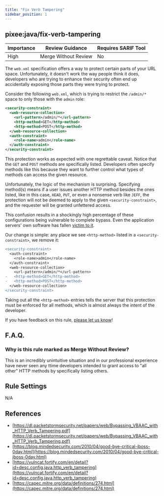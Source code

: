 ```yaml
---
title: "Fix Verb Tampering"
sidebar_position: 1
---
```


## pixee:java/fix-verb-tampering

| Importance | Review Guidance      | Requires SARIF Tool |
|------------|----------------------|---------------------|
 | High       | Merge Without Review | No                  |

The `web.xml` specification offers a way to protect certain parts of your URL space. Unfortunately, it doesn't work the way people think it does, developers who are trying to enhance their security often end up accidentally exposing those parts they were trying to protect.

Consider the following `web.xml`, which is trying to restrict the `/admin/*` space to only those with the `admin` role:
```xml
<security-constraint>
  <web-resource-collection>
    <url-pattern>/admin/*</url-pattern>
    <http-method>GET</http-method>
    <http-method>POST</http-method>
  </web-resource-collection>
  <auth-constraint>
    <role-name>admin</role-name>
  </auth-constraint>
</security-constraint>
```

This protection works as expected with one regrettable caveat. Notice that the `GET` and `POST` methods are specifically listed. Developers often specify methods like this because they want to further control what types of methods can access the given resource.

Unfortunately, the logic of the mechanism is surprising. Specifying method(s) means if a user issues another HTTP method besides the ones listed, like in this case, `HEAD`, `PUT`, or even a nonsense verb like `JEFF`, the protection will not be deemed to apply to the given `<security-constraint>`, and the requester will be granted unfettered access. 

This confusion results in a shockingly high percentage of these configurations being vulnerable to complete bypass. Even the application servers' own software has fallen [victim to it](https://blog.mindedsecurity.com/2010/04/good-bye-critical-jboss-0day.html). 

Our change is simple: any place we see `<http-method>` listed in a `<security-constraint>`, we remove it:

```diff
<security-constraint>
  <auth-constraint>
    <role-name>admin</role-name>
  </auth-constraint>
  <web-resource-collection>
    <url-pattern>/admin/*</url-pattern>
-   <http-method>GET</http-method>
-   <http-method>POST</http-method>
  </web-resource-collection>
</security-constraint>
```

Taking out all the `<http-method>` entries tells the server that this protection must be enforced for all methods, which is almost always the intent of the developer.

If you have feedback on this rule, [please let us know](mailto:feedback@pixee.ai)!

## F.A.Q. 

### Why is this rule marked as Merge Without Review?

This is an incredibly unintuitive situation and in our professional experience have never seen any ttime developers intended to grant access to "all other" HTTP methods by specifically listing others. 

## Rule Settings

N/A

## References
* [https://dl.packetstormsecurity.net/papers/web/Bypassing_VBAAC_with_HTTP_Verb_Tampering.pdf](https://dl.packetstormsecurity.net/papers/web/Bypassing_VBAAC_with_HTTP_Verb_Tampering.pdf)
* [https://blog.mindedsecurity.com/2010/04/good-bye-critical-jboss-0day.html](https://blog.mindedsecurity.com/2010/04/good-bye-critical-jboss-0day.html)
* [https://vulncat.fortify.com/en/detail?id=desc.config.java.http_verb_tampering](https://vulncat.fortify.com/en/detail?id=desc.config.java.http_verb_tampering)
* [https://capec.mitre.org/data/definitions/274.html](https://capec.mitre.org/data/definitions/274.html)
